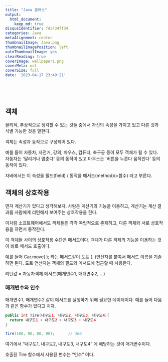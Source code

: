 ```yaml
---
title: "Java 클래스"
output:
  html_document:
    keep_md: true
disqusIdentifier: fdsF34ff34
categories: Java
metaAlignment: center
thumbnailImage: Java.png
thumbnailImagePosition: left
autoThumbnailImage: yes
clearReading: true
coverImage: wallpaper1.png
coverMeta: out
coverSize: full
date: '2023-04-17 23:49:21'
---
```


<br>
<!-- excerpt -->
<br>


## 객체

물리적, 추상적으로 생각할 수 있는 것들 중에서 자신의 속성을 가지고 있고 다른 것과 식별 가능한 것을 말한다.

객체는 속성과 동작으로 구성되어 있다.

예를 들어 자동차, 자전거, 강의, 마우스, 컴퓨터, 축구공 등이 모두 객체가 될 수 있다.
자동차는 '달리거나 멈춘다' 등의 동작이 있고 마우스는 '버튼을 누른다 움직인다' 등의 동작이 있다.

자바에서는 이 속성을 필드(field) / 동작을 메서드(method)(=함수) 라고 부른다.



## 객체의 상호작용

먼저 계산기가 있다고 생각해보자.
사람은 계산기의 기능을 이용하고, 계산기는 계산 결과를 사람에게 리턴해서 보여주는 상호작용을 한다.

이처럼 소프트웨어에서도 객체들은 각각 독립적으로 존재하고, 다른 객체와 서로 상호작용을 하면서 동작한다.

이 객체들 사이의 상호작용 수단은 메서드이다. 객체가 다른 객체의 기능을 이용하는 것이 바로 메서드 호출이다.

예를 들어 Car.move( ); 라는 메서드같이 도트 (. )연산자를 붙여서 메서드 이름을 기술하면 된다.
도트 연산자는 객체의 필드와 메서드에 접근할 때 사용한다.

리턴값 = 자동차객체.메서드(매개변수1, 매개변수2, …)



### 매개변수와 인수

매개변수1, 매개변수2 같이 메서드를 실행하기 위해 필요한 데이터이다.
예를 들어 다음과 같은 함수가 있다고 치자.

```java
public int Tire(내구도1, 내구도2, 내구도3, 내구도4){
  return 내구도1 + 내구도2 + 내구도3 + 내구도4
}

Tire(100, 90, 80, 90);      // 360
```

여기에서 “내구도1, 내구도2, 내구도3, 내구도4” 에 해당하는 것이 매개변수이다.

호출된 Tire 함수에서 사용된 변수는 “인수” 이다.